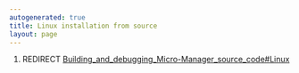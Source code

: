 ```yaml
---
autogenerated: true
title: Linux installation from source
layout: page
---
```


1.  REDIRECT
    [Building\_and\_debugging\_Micro-Manager\_source\_code\#Linux](Building_and_debugging_Micro-Manager_source_code#linux "wikilink")
